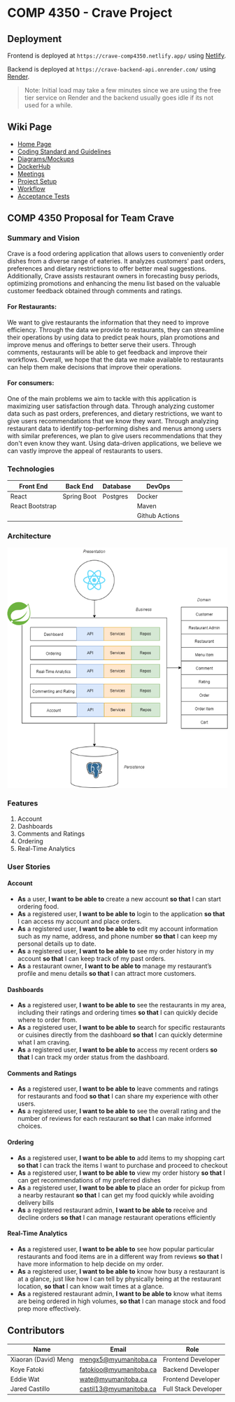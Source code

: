 # COMP 4350 - Crave Project

## Deployment

Frontend is deployed at ```https://crave-comp4350.netlify.app/``` using [Netlify](https://www.netlify.com/).

Backend is deployed at ```https://crave-backend-api.onrender.com/``` using [Render](https://render.com/).

> Note: Initial load may take a few minutes since we are using the free tier service on Render and the backend usually goes idle if its not used for a while.

## Wiki Page
- [Home Page](https://github.com/xiaoran-MENG/crave/wiki)
- [Coding Standard and Guidelines](https://github.com/xiaoran-MENG/crave/wiki/Coding-Standards-and-Guidelines)
- [Diagrams/Mockups](https://github.com/xiaoran-MENG/crave/wiki/Diagrams)
- [DockerHub](https://github.com/jablue-12/crave/wiki/DockerHub)
- [Meetings](https://github.com/xiaoran-MENG/crave/wiki/Meetings)
- [Project Setup](https://github.com/xiaoran-MENG/crave/wiki/Project-Setup)
- [Workflow](https://github.com/jablue-12/crave/wiki/Workflow)
- [Acceptance Tests](https://github.com/jablue-12/crave/wiki/Acceptance-Tests)

## COMP 4350 Proposal for Team Crave

### Summary and Vision

Crave is a food ordering application that allows users to conveniently order dishes from a diverse range of eateries. It analyzes customers' past orders, preferences and dietary restrictions to offer better meal suggestions. Additionally, Crave assists restaurant owners in forecasting busy periods, optimizing promotions and enhancing the menu list based on the valuable customer feedback obtained through comments and ratings.

#### For Restaurants:
We want to give restaurants the information that they need to improve efficiency. Through the data we provide to restaurants,  they can streamline their operations by using data to predict peak hours, plan promotions and improve menus and offerings to better serve their users. Through comments, restaurants will be able to get feedback and improve their workflows. Overall, we hope that the data we make available to restaurants can help them make decisions that improve their operations. 

#### For consumers:
One of the main problems we aim to tackle with this application is maximizing user satisfaction through data. Through analyzing customer data such as past orders, preferences, and dietary restrictions, we want to give users recommendations that we know they want. Through analyzing restaurant data to identify top-performing dishes and menus among users with similar preferences, we plan to give users recommendations that they don't even know they want. Using data-driven applications,  we believe we can vastly improve the appeal of restaurants to users. 

### Technologies

| Front End       | Back End   | Database  | DevOps       |
|-----------------|------------|-----------|--------------|
| React           | Spring Boot| Postgres  | Docker       |
| React Bootstrap |            |           | Maven        |
|                 |            |           | Github Actions|

### Architecture
![](Crave.png)

### Features
1. Account 
2. Dashboards
3. Comments and Ratings
4. Ordering
5. Real-Time Analytics

### User Stories
#### Account
- **As** a user, **I want to be able to** create a new account **so that** I can start ordering food.
- **As** a registered user, **I want to be able to** login to the application **so that** I can access my account and place orders.
- **As** a registered user, **I want to be able to** edit my account information such as my name, address, and phone number **so that** I can keep my personal details up to date.
- **As** a registered user, **I want to be able to** see my order history in my account **so that** I can keep track of my past orders.
- **As** a restaurant owner, **I want to be able to** manage my restaurant’s profile and menu details **so that** I can attract more customers.

#### Dashboards
- **As** a registered user, **I want to be able to** see the restaurants in my area, including their ratings and ordering times **so that** I can quickly decide where to order from.
- **As** a registered user, **I want to be able to** search for specific restaurants or cuisines directly from the dashboard **so that** I can quickly determine what I am craving. 
- **As** a registered user, **I want to be able to** access my recent orders **so that** I can track my order status from the dashboard.

#### Comments and Ratings
- **As** a registered user, **I want to be able to** leave comments and ratings for restaurants and food **so that** I can share my experience with other users.
- **As** a registered user, **I want to be able to** see the overall rating and the number of reviews for each restaurant **so that** I can make informed choices.

#### Ordering
- **As** a registered user, **I want to be able to** add items to my shopping cart **so that** I can track the items I want to purchase and proceed to checkout
- **As** a registered user, **I want to be able to** view my order history **so that** I can get recommendations of my preferred dishes
- **As** a registered user, **I want to be able to** place an order for pickup from a nearby restaurant **so that** I can get my food quickly while avoiding delivery bills
- **As** a registered restaurant admin, **I want to be able to** receive and decline orders **so that** I can manage restaurant operations efficiently

#### Real-Time Analytics
- **As** a registered user, **I want to be able to** see how popular particular restaurants and food items are in a different way from reviews **so that** I have more information to help decide on my order.
- **As** a registered user, **I want to be able to** know how busy a restaurant is at a glance, just like how I can tell by physically being at the restaurant location, **so that** I can know wait times at a glance.
- **As** a registered restaurant admin, **I want to be able to** know what items are being ordered in high volumes, **so that** I can manage stock and food prep more effectively.


## Contributors
| Name       		| Email   		  | Role                  |
|-----------------------|-------------------------|-----------------------|
| Xiaoran (David) Meng	| mengx5@myumanitoba.ca	  | Frontend Developer 	  |			
| Koye Fatoki 	        | fatokioo@myumanitoba.ca | Backend Developer     |    	      					
| Eddie Wat        	| wate@myumanitoba.ca	  | Frontend Developer	  |  
| Jared Castillo        | castil13@myumanitoba.ca | Full Stack Developer  |
